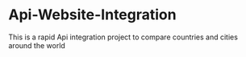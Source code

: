 # Api-Website-Integration
This is a rapid Api integration project to compare countries and cities around the world
